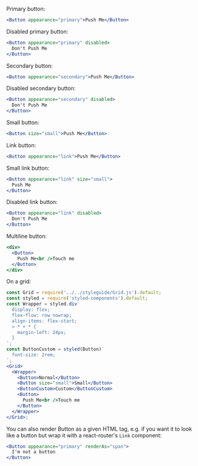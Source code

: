 Primary button:

```jsx
<Button appearance="primary">Push Me</Button>
```

Disabled primary button:

```jsx
<Button appearance="primary" disabled>
  Don't Push Me
</Button>
```

Secondary button:

```jsx
<Button appearance="secondary">Push Me</Button>
```

Disabled secondary button:

```jsx
<Button appearance="secondary" disabled>
  Don't Push Me
</Button>
```

Small button:

```jsx
<Button size="small">Push Me</Button>
```

Link button:

```jsx
<Button appearance="link">Push Me</Button>
```

Small link button:

```jsx
<Button appearance="link" size="small">
  Push Me
</Button>
```

Disabled link button:

```jsx
<Button appearance="link" disabled>
  Don't Push Me
</Button>
```

Multiline button:

```jsx
<div>
  <Button>
    Push Me<br />Touch me
  </Button>
</div>
```

On a grid:

```jsx
const Grid = require('../../styleguide/Grid.js').default;
const styled = require('styled-components').default;
const Wrapper = styled.div`
  display: flex;
  flex-flow: row nowrap;
  align-items: flex-start;
  > * + * {
    margin-left: 24px;
  }
`;
const ButtonCustom = styled(Button)`
  font-size: 2rem;
`;
<Grid>
  <Wrapper>
    <Button>Normal</Button>
    <Button size="small">Small</Button>
    <ButtonCustom>Custom</ButtonCustom>
    <Button>
      Push Me<br />Touch me
    </Button>
  </Wrapper>
</Grid>;
```

You can also render Button as a given HTML tag, e.g. if you want it to look like a button but wrap it with a react-router's `Link` component:

```jsx
<Button appearance="primary" renderAs="span">
  I'm not a button
</Button>
```
